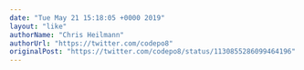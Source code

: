 ```yaml
---
date: "Tue May 21 15:18:05 +0000 2019"
layout: "like"
authorName: "Chris Heilmann"
authorUrl: "https://twitter.com/codepo8"
originalPost: "https://twitter.com/codepo8/status/1130855286099464196"
---
```

